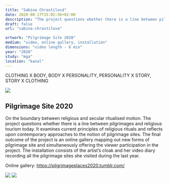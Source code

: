 ```yaml
---
title: "Sabina Chrastilová"
date: 2020-08-17T15:02:56+02:00
description: "The project questions whether there is a line between pilgrimages and religious tourism today. It examines current principles of religious rituals and reflects upon contemporary approaches to the notion of pilgrimage sites."
draft: false
url: "sabina-chrastilova"

artwork: "Pilgrimage Site 2020"
medium: "video, online gallery, installation"
dimensions: "video length - 6 min"
year: "2020"
study: "mga"
location: "kanal"
---
```


CLOTHING X BODY, BODY X PERSONALITY, PERSONALITY X STORY, STORY X CLOTHING

![](/students/chrastilova/1.jpg)

## Pilgrimage Site 2020

On the boundary between religious and secular ritualised motion. The project questions whether there is a line between pilgrimages and religious tourism today. It examines current principles of religious rituals and reflects upon contemporary approaches to the notion of pilgrimage sites. The final outcome of the project is an online gallery mapping out new forms of pilgrimage site and simultaneously offering the viewer participation in the project. The installation consists of the artist’s cloak and her video diary recording all the pilgrimage sites she visited during the last year. 

Online gallery: https://pilgrimageplaces2020.tumblr.com/

![](/students/chrastilova/2.jpg)
![](/students/chrastilova/3.jpg)
